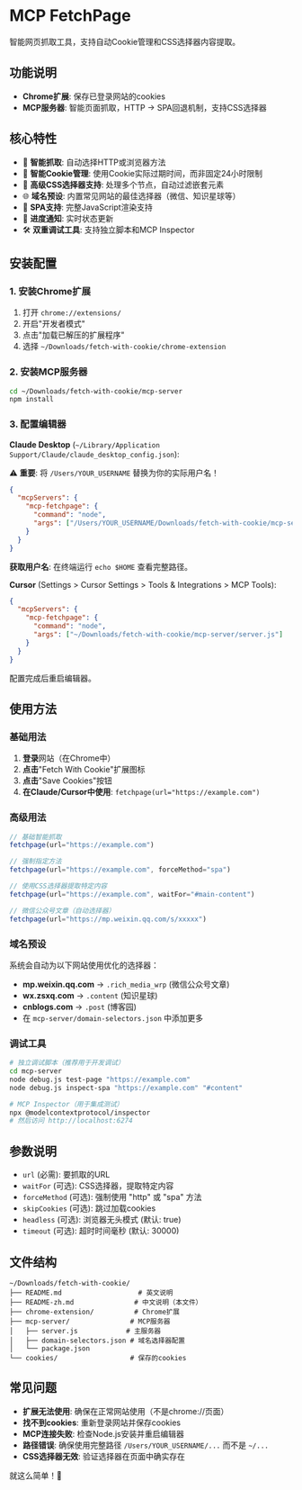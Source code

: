# MCP FetchPage

智能网页抓取工具，支持自动Cookie管理和CSS选择器内容提取。

## 功能说明

- **Chrome扩展**: 保存已登录网站的cookies
- **MCP服务器**: 智能页面抓取，HTTP → SPA回退机制，支持CSS选择器

## 核心特性

- 🤖 **智能抓取**: 自动选择HTTP或浏览器方法
- 🍪 **智能Cookie管理**: 使用Cookie实际过期时间，而非固定24小时限制
- 🎯 **高级CSS选择器支持**: 处理多个节点，自动过滤嵌套元素
- 🌐 **域名预设**: 内置常见网站的最佳选择器（微信、知识星球等）
- 📱 **SPA支持**: 完整JavaScript渲染支持
- 📄 **进度通知**: 实时状态更新
- 🛠️ **双重调试工具**: 支持独立脚本和MCP Inspector

## 安装配置

### 1. 安装Chrome扩展

1. 打开 `chrome://extensions/`
2. 开启"开发者模式"
3. 点击"加载已解压的扩展程序"
4. 选择 `~/Downloads/fetch-with-cookie/chrome-extension`

### 2. 安装MCP服务器

```bash
cd ~/Downloads/fetch-with-cookie/mcp-server
npm install
```

### 3. 配置编辑器

**Claude Desktop** (`~/Library/Application Support/Claude/claude_desktop_config.json`):

⚠️ **重要**: 将 `/Users/YOUR_USERNAME` 替换为你的实际用户名！

```json
{
  "mcpServers": {
    "mcp-fetchpage": {
      "command": "node",
      "args": ["/Users/YOUR_USERNAME/Downloads/fetch-with-cookie/mcp-server/server.js"]
    }
  }
}
```

**获取用户名**: 在终端运行 `echo $HOME` 查看完整路径。

**Cursor** (Settings > Cursor Settings > Tools & Integrations > MCP Tools):
```json
{
  "mcpServers": {
    "mcp-fetchpage": {
      "command": "node",
      "args": ["~/Downloads/fetch-with-cookie/mcp-server/server.js"]
    }
  }
}
```

配置完成后重启编辑器。

## 使用方法

### 基础用法
1. **登录**网站（在Chrome中）
2. **点击**"Fetch With Cookie"扩展图标
3. **点击**"Save Cookies"按钮
4. **在Claude/Cursor中使用**: `fetchpage(url="https://example.com")`

### 高级用法

```javascript
// 基础智能抓取
fetchpage(url="https://example.com")

// 强制指定方法
fetchpage(url="https://example.com", forceMethod="spa")

// 使用CSS选择器提取特定内容
fetchpage(url="https://example.com", waitFor="#main-content")

// 微信公众号文章（自动选择器）
fetchpage(url="https://mp.weixin.qq.com/s/xxxxx")
```

### 域名预设

系统会自动为以下网站使用优化的选择器：
- **mp.weixin.qq.com** → `.rich_media_wrp` (微信公众号文章)
- **wx.zsxq.com** → `.content` (知识星球)
- **cnblogs.com** → `.post` (博客园)
- 在 `mcp-server/domain-selectors.json` 中添加更多

### 调试工具

```bash
# 独立调试脚本（推荐用于开发调试）
cd mcp-server
node debug.js test-page "https://example.com"
node debug.js inspect-spa "https://example.com" "#content"

# MCP Inspector（用于集成测试）
npx @modelcontextprotocol/inspector
# 然后访问 http://localhost:6274
```

## 参数说明

- `url` (必需): 要抓取的URL
- `waitFor` (可选): CSS选择器，提取特定内容
- `forceMethod` (可选): 强制使用 "http" 或 "spa" 方法
- `skipCookies` (可选): 跳过加载cookies
- `headless` (可选): 浏览器无头模式 (默认: true)
- `timeout` (可选): 超时时间毫秒 (默认: 30000)

## 文件结构

```
~/Downloads/fetch-with-cookie/
├── README.md                   # 英文说明
├── README-zh.md               # 中文说明（本文件）
├── chrome-extension/          # Chrome扩展
├── mcp-server/               # MCP服务器
│   ├── server.js            # 主服务器
│   ├── domain-selectors.json # 域名选择器配置
│   └── package.json
└── cookies/                  # 保存的cookies
```

## 常见问题

- **扩展无法使用**: 确保在正常网站使用（不是chrome://页面）
- **找不到cookies**: 重新登录网站并保存cookies
- **MCP连接失败**: 检查Node.js安装并重启编辑器
- **路径错误**: 确保使用完整路径 `/Users/YOUR_USERNAME/...` 而不是 `~/...`
- **CSS选择器无效**: 验证选择器在页面中确实存在

就这么简单！🍪